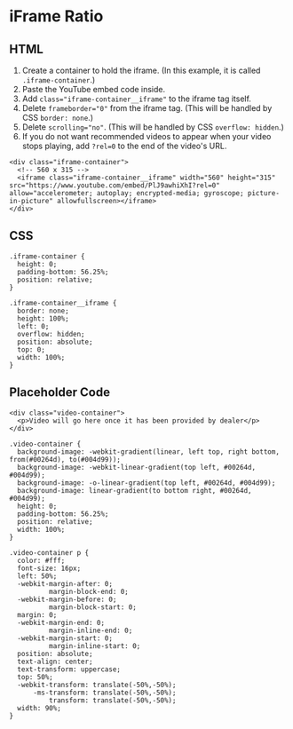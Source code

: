 # iFrame Ratio


## HTML

1. Create a container to hold the iframe.  (In this example, it is called `.iframe-container`.)
2. Paste the YouTube embed code inside.
3. Add `class="iframe-container__iframe"` to the iframe tag itself.
4. Delete `frameborder="0"` from the iframe tag. (This will be handled by CSS `border: none`.)
5. Delete `scrolling="no"`. (This will be handled by CSS `overflow: hidden`.)
6. If you do not want recommended videos to appear when your video stops playing, add `?rel=0` to the end of the video's URL.

```
<div class="iframe-container">
  <!-- 560 x 315 -->
  <iframe class="iframe-container__iframe" width="560" height="315" src="https://www.youtube.com/embed/PlJ9awhiXhI?rel=0" allow="accelerometer; autoplay; encrypted-media; gyroscope; picture-in-picture" allowfullscreen></iframe>
</div>
```


## CSS

```
.iframe-container {
  height: 0;
  padding-bottom: 56.25%;
  position: relative;
}

.iframe-container__iframe {
  border: none;
  height: 100%;
  left: 0;
  overflow: hidden;
  position: absolute;
  top: 0;
  width: 100%;
}
```


## Placeholder Code

```
<div class="video-container">
  <p>Video will go here once it has been provided by dealer</p>
</div>
```

```
.video-container {
  background-image: -webkit-gradient(linear, left top, right bottom, from(#00264d), to(#004d99));
  background-image: -webkit-linear-gradient(top left, #00264d, #004d99);
  background-image: -o-linear-gradient(top left, #00264d, #004d99);
  background-image: linear-gradient(to bottom right, #00264d, #004d99);
  height: 0;
  padding-bottom: 56.25%;
  position: relative;
  width: 100%;
}

.video-container p {
  color: #fff;
  font-size: 16px;
  left: 50%;
  -webkit-margin-after: 0;
          margin-block-end: 0;
  -webkit-margin-before: 0;
          margin-block-start: 0;
  margin: 0;
  -webkit-margin-end: 0;
          margin-inline-end: 0;
  -webkit-margin-start: 0;
          margin-inline-start: 0;
  position: absolute;
  text-align: center;
  text-transform: uppercase;
  top: 50%;
  -webkit-transform: translate(-50%,-50%);
      -ms-transform: translate(-50%,-50%);
          transform: translate(-50%,-50%);
  width: 90%;
}
```
